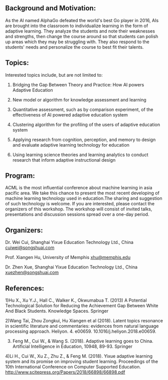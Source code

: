 ## Background and Motivation:

As the AI named AlphaGo defeated the world's best Go player in 2016, AIs are brought into the classroom to individualize learning in the form of adaptive learning. They analyze the students and note their weaknesses and strengths, then change the course around so that students can polish up areas which they may be struggling with. They also respond to the students' needs and personalize the course to best fit their talents.

## Topics:

Interested topics include, but are not limited to:

  1) Bridging the Gap Between Theory and Practice: How AI powers Adaptive Education
  
  2) New model or algorithm for knowledge assessment and learning
  
  3) Quantitative assessment, such as by comparison experiment, of the effectiveness of AI powered adaptive education system
  
  4) Clustering algorithm for the profiling of the users of adaptive education system
  
  5) Applying research from cognition, perception, and memory to design and evaluate adaptive learning technology for education
  
  6) Using learning science theories and learning analytics to conduct research that inform adaptive instructional design

## Program:

ACML is the most influential conference about machine learning in asia pacific area. We take this chance to present the most recent developing of machine learning technology used in education.The sharing and suggestion of such technology is welcome. If you are interested, please contact the organizers of this workshop. The workshop will consist of invited talks, presentations and discussion sessions spread over a one-day period. 

## Organizers:
Dr. Wei Cui, Shanghai Yixue Education Technology Ltd., China          cuiwei@songshuai.com

Prof. Xiangen Hu, University of Memphis                             xhu@memphis.edu

Dr. Zhen Xue, Shanghai Yixue Education Technology Ltd., China       xuezhen@songshuai.com

## References:
1)Hu X., Xu Y.J., Hall C., Walker K., Okwumabua T. (2013) A Potential Technological Solution for Reducing the Achievement Gap Between White And Black Students. Knowledge Spaces. Springer

2)Wang Tai, Zhou Zongkui, Hu Xiangen et al (2018). Latent topics resonance in scientific literature and commentaries: evidences from natural language processing approach. Heliyon. 4. e00659. 10.1016/j.heliyon.2018.e00659.

3) Feng M., Cui W., & Wang S. (2018). Adaptive learning goes to China. Artificial Intelligence in Education, 10948, 89-93. Springer

4)Li H., Cui W., Xu Z., Zhu Z., & Feng M. (2018). Yixue adaptive learning system and its promise on improving student learning. Proceedings of the 10th International Conference on Computer Supported Education. http://www.scitepress.org/Papers/2018/66898/66898.pdf

